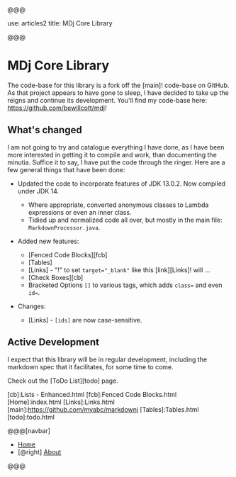 @@@

use: articles2
title: MDj Core Library

@@@


# MDj Core Library

The code-base for this library is a fork off the [main]! code-base on GitHub.  As that 
project appears to have gone to sleep, I have decided to take up the reigns and continue
its development. You'll find my code-base here: <https://github.com/bewillcott/mdj>!

## What's changed

I am not going to try and catalogue everything I have done, as I have been more interested
in getting it to compile and work, than documenting the minutia.  Suffice it to say, I 
have put the code through the ringer. Here are a few general things that have been done:

- Updated the code to incorporate features of JDK 13.0.2.  Now compiled under JDK 14.
    - Where appropriate, converted anonymous classes to Lambda expressions or even an inner class.
    - Tidied up and normalized code all over, but mostly in the main file: `MarkdownProcessor.java`.
- Added new features:
    - [Fenced Code Blocks][fcb]
    - [Tables]
    - [Links] - "!" to set `target="_blank"` like this [link][Links]! will ...
    - [Check Boxes][cb]
    - Bracketed Options `[]` to various tags, which adds `class=` and even `id=`.

- Changes:
    - [Links] - `[ids]` are now case-sensitive.


## Active Development

I expect that this library will be in regular development, including the markdown spec that
it facilitates, for some time to come.

Check out the [ToDo List][todo] page.


[cb]:Lists - Enhanced.html
[fcb]:Fenced Code Blocks.html
[Home]:index.html
[Links]:Links.html
[main]:https://github.com/myabc/markdownj
[Tables]:Tables.html
[todo]:todo.html

@@@[navbar]

- [Home](index.html)
- [@right] [About](About.html)

@@@
